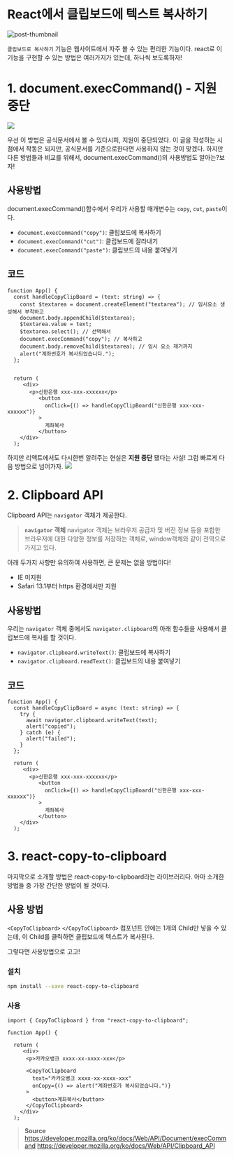# React에서 클립보드에 텍스트 복사하기

![post-thumbnail](https://velog.velcdn.com/images/yjohbjects/post/5e053a72-021d-4d17-846b-343e5eef3617/image.png)

`클립보드로 복사하기` 기능은 웹사이트에서 자주 볼 수 있는 편리한 기능이다.
react로 이 기능을 구현할 수 있는 방법은 여러가지가 있는데, 하나씩 보도록하자!

# 1. document.execCommand() - 지원중단


![](https://velog.velcdn.com/images/yjohbjects/post/334a91d6-28c8-451a-91a2-234e96a6c89f/image.png)

우선 이 방법은 공식문서에서 볼 수 있다시피, 지원이 중단되었다. 
이 글을 작성하는 시점에서 작동은 되지만, 공식문서를 기준으로한다면 사용하지 않는 것이 맞겠다.
하지만 다른 방법들과 비교를 위해서, document.execCommand()의 사용방법도 알아는?보자!

## 사용방법
document.execCommand()함수에서 우리가 사용할 매개변수는 `copy`, `cut`, `paste`이다.
- `document.execCommand("copy")`: 클립보드에 복사하기
- `document.execCommand("cut")`: 클립보드에 잘라내기
- `document.execCommand("paste")`: 클립보드의 내용 붙여넣기

## 코드
```tsx
function App() {
  const handleCopyClipBoard = (text: string) => {
    const $textarea = document.createElement("textarea"); // 임시요소 생성해서 부착하고
    document.body.appendChild($textarea);
    $textarea.value = text;
    $textarea.select(); // 선택해서
    document.execCommand("copy"); // 복사하고
    document.body.removeChild($textarea); // 임시 요소 제거까지
    alert("계좌번호가 복사되었습니다.");
  };

  
  return (
     <div>
 	   <p>신한은행 xxx-xxx-xxxxxx</p>
          <button
            onClick={() => handleCopyClipBoard("신한은행 xxx-xxx-xxxxxx")}
          >
            계좌복사
          </button>
	</div>
  );
```

하지만 리액트에서도 다시한번 알려주는 현실은 **지원 중단** 됐다는 사실!
그럼 빠르게 다음 방법으로 넘어가자.
![](https://velog.velcdn.com/images/yjohbjects/post/365e120f-192d-406a-b079-2863896939e3/image.png)


# 2. Clipboard API

Clipboard API는 `navigator` 객체가 제공한다.
> **`navigator` 객체**
> navigator 객체는 브라우저 공급자 및 버전 정보 등을 포함한 브라우저에 대한 다양한 정보를 저장하는 객체로, window객체와 같이 전역으로 가지고 있다.

아래 두가지 사항만 유의하여 사용하면, 큰 문제는 없을 방법이다!
 - IE 미지원
 - Safari 13.1부터 https 환경에서만 지원

## 사용방법
우리는 `navigator` 객체 중에서도 `navigator.clipboard`의 아래 함수들을 사용해서 클립보드에 복사를 할 것이다.
- `navigator.clipboard.writeText()`: 클립보드에 복사하기
- `navigator.clipboard.readText()`: 클립보드의 내용 붙여넣기

## 코드
``` tsx
function App() {
  const handleCopyClipBoard = async (text: string) => {
    try {
      await navigator.clipboard.writeText(text);
      alert("copied");
    } catch (e) {
      alert("failed");
    }
  };
  
  return (
     <div>
 	   <p>신한은행 xxx-xxx-xxxxxx</p>
          <button
            onClick={() => handleCopyClipBoard("신한은행 xxx-xxx-xxxxxx")}
          >
            계좌복사
          </button>
	</div>
  );
```


# 3. react-copy-to-clipboard
마지막으로 소개할 방법은 react-copy-to-clipboard라는 라이브러리다.
아마 소개한 방법들 중 가장 간단한 방법이 될 것이다.

## 사용 방법
`<CopyToClipboard>` `</CopyToClipboard>` 컴포넌트 안에는 1개의 Child만 넣을 수 있는데, 이 Child를 클릭하면 클립보드에 텍스트가 복사된다.

그렇다면 사용방법으로 고고!

### 설치
``` bash
npm install --save react-copy-to-clipboard
```

### 사용
```tsx
import { CopyToClipboard } from "react-copy-to-clipboard";

function App() {
  
  return (
     <div>
      <p>카카오뱅크 xxxx-xx-xxxx-xxx</p>
      
      <CopyToClipboard
        text="카카오뱅크 xxxx-xx-xxxx-xxx"
        onCopy={() => alert("계좌번호가 복사되었습니다.")}
      >
        <button>계좌복사</button>
      </CopyToClipboard>
	</div>
  );
```


> **Source**
> https://developer.mozilla.org/ko/docs/Web/API/Document/execCommand
> https://developer.mozilla.org/ko/docs/Web/API/Clipboard_API
